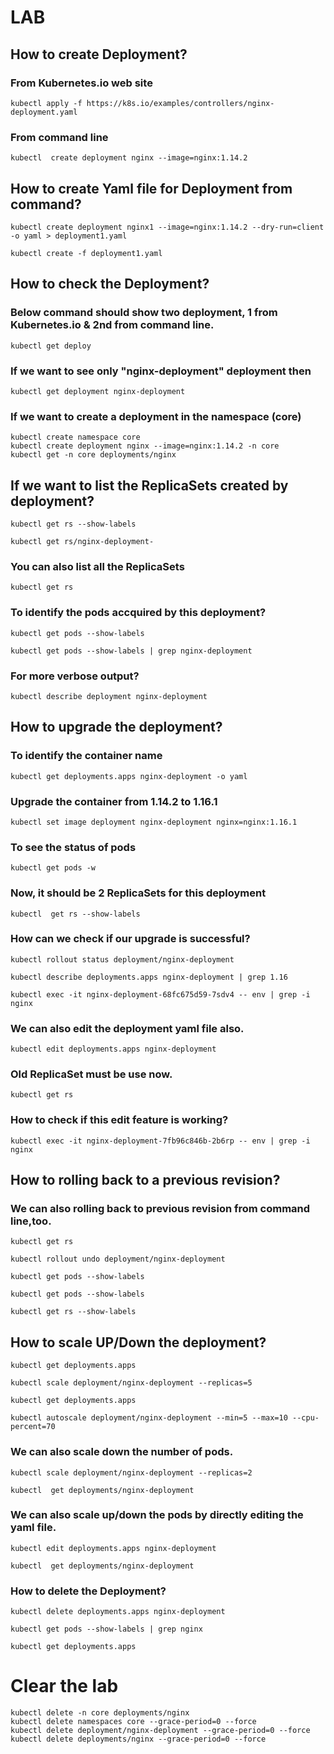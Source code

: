 
# LAB
## How to create Deployment?
### From Kubernetes.io web site
```
kubectl apply -f https://k8s.io/examples/controllers/nginx-deployment.yaml
```
### From command line
```
kubectl  create deployment nginx --image=nginx:1.14.2
```

## How to create Yaml file for Deployment from command?
```
kubectl create deployment nginx1 --image=nginx:1.14.2 --dry-run=client -o yaml > deployment1.yaml
```
```
kubectl create -f deployment1.yaml
```

## How to check the Deployment?
### Below command should show two deployment, 1 from Kubernetes.io & 2nd from command line.
```
kubectl get deploy
```

### If we want to see only "nginx-deployment" deployment then
```
kubectl get deployment nginx-deployment
```

### If we want to create a deployment in the namespace (core)

```
kubectl create namespace core
kubectl create deployment nginx --image=nginx:1.14.2 -n core
kubectl get -n core deployments/nginx
```

## If we want to list the ReplicaSets created by deployment?

```
kubectl get rs --show-labels
```

```
kubectl get rs/nginx-deployment-
```
### You can also list all the ReplicaSets
```
kubectl get rs 
```

### To identify the pods accquired by this deployment?

```
kubectl get pods --show-labels
```

```
kubectl get pods --show-labels | grep nginx-deployment
```


### For more verbose output?
```
kubectl describe deployment nginx-deployment
```


## How to upgrade the deployment?

### To identify the container name
```
kubectl get deployments.apps nginx-deployment -o yaml
```

### Upgrade the container from 1.14.2 to 1.16.1
```
kubectl set image deployment nginx-deployment nginx=nginx:1.16.1
```

### To see the status of pods
```
kubectl get pods -w
```

### Now, it should be 2 ReplicaSets for this deployment
```
kubectl  get rs --show-labels
```

### How can we check if our upgrade is successful?
```
kubectl rollout status deployment/nginx-deployment
```

```
kubectl describe deployments.apps nginx-deployment | grep 1.16
```

```
kubectl exec -it nginx-deployment-68fc675d59-7sdv4 -- env | grep -i nginx
```


### We can also edit the deployment yaml file also.
```
kubectl edit deployments.apps nginx-deployment 
```

### Old ReplicaSet must be use now.
```
kubectl get rs
```

### How to check if this edit feature is working?
```
kubectl exec -it nginx-deployment-7fb96c846b-2b6rp -- env | grep -i nginx
```

## How to rolling  back to a previous revision?

### We can also rolling back to previous revision from command line,too. 
```
kubectl get rs
```

```
kubectl rollout undo deployment/nginx-deployment 
```

```
kubectl get pods --show-labels
```

```
kubectl get pods --show-labels
```

```
kubectl get rs --show-labels
```



## How to scale UP/Down the deployment?

```
kubectl get deployments.apps 
```
```
kubectl scale deployment/nginx-deployment --replicas=5
```
```
kubectl get deployments.apps 
```

```
kubectl autoscale deployment/nginx-deployment --min=5 --max=10 --cpu-percent=70
```

### We can also scale down the number of pods.
```
kubectl scale deployment/nginx-deployment --replicas=2

```

```
kubectl  get deployments/nginx-deployment 
```

### We can also scale up/down the pods by directly editing the yaml file.
```
kubectl edit deployments.apps nginx-deployment 
```
```
kubectl  get deployments/nginx-deployment 
```

### How to delete the Deployment?
```
kubectl delete deployments.apps nginx-deployment
```

```
kubectl get pods --show-labels | grep nginx
```

```
kubectl get deployments.apps 
```



# Clear the lab 

```
kubectl delete -n core deployments/nginx
kubectl delete namespaces core --grace-period=0 --force
kubectl delete deployment/nginx-deployment --grace-period=0 --force
kubectl delete deployments/nginx --grace-period=0 --force
```

